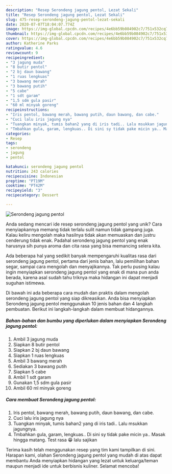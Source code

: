 ```yaml
---
description: "Resep Serondeng jagung pentol, Lezat Sekali"
title: "Resep Serondeng jagung pentol, Lezat Sekali"
slug: 475-resep-serondeng-jagung-pentol-lezat-sekali
date: 2020-07-07T18:04:07.774Z
image: https://img-global.cpcdn.com/recipes/4e6bb59b084902c7/751x532cq70/serondeng-jagung-pentol-foto-resep-utama.jpg
thumbnail: https://img-global.cpcdn.com/recipes/4e6bb59b084902c7/751x532cq70/serondeng-jagung-pentol-foto-resep-utama.jpg
cover: https://img-global.cpcdn.com/recipes/4e6bb59b084902c7/751x532cq70/serondeng-jagung-pentol-foto-resep-utama.jpg
author: Katherine Parks
ratingvalue: 4.6
reviewcount: 9
recipeingredient:
- "3 jagung muda"
- "8 butir pentol"
- "2 bj daun bawang"
- "1 ruas lengkuas"
- "3 bawang merah"
- "3 bawang putih"
- "5 cabe"
- "1 sdt garam"
- "1,5 sdm gula pasir"
- "60 ml minyak goreng"
recipeinstructions:
- "Iris pentol, bawang merah, bawang putih, daun bawang, dan cabe."
- "Cuci lalu iris jagung nya"
- "Tuangkan minyak, tumis bahan2 yang di iris tadi.. Lalu msukkan jagungnya."
- "Tmbahkan gula, garam, lengkuas.. Di sini sy tidak pake micin ya.. Masak hingga matang. Test rasa 😁 lalu sajikan"
categories:
- Resep
tags:
- serondeng
- jagung
- pentol

katakunci: serondeng jagung pentol 
nutrition: 243 calories
recipecuisine: Indonesian
preptime: "PT19M"
cooktime: "PT42M"
recipeyield: "3"
recipecategory: Dessert

---
```



![Serondeng jagung pentol](https://img-global.cpcdn.com/recipes/4e6bb59b084902c7/751x532cq70/serondeng-jagung-pentol-foto-resep-utama.jpg)

Anda sedang mencari ide resep serondeng jagung pentol yang unik? Cara menyiapkannya memang tidak terlalu sulit namun tidak gampang juga. Kalau keliru mengolah maka hasilnya tidak akan memuaskan dan justru cenderung tidak enak. Padahal serondeng jagung pentol yang enak harusnya sih punya aroma dan cita rasa yang bisa memancing selera kita.

Ada beberapa hal yang sedikit banyak mempengaruhi kualitas rasa dari serondeng jagung pentol, pertama dari jenis bahan, lalu pemilihan bahan segar, sampai cara mengolah dan menyajikannya. Tak perlu pusing kalau ingin menyiapkan serondeng jagung pentol yang enak di mana pun anda berada, karena asal sudah tahu triknya maka hidangan ini dapat menjadi suguhan istimewa.




Di bawah ini ada beberapa cara mudah dan praktis dalam mengolah serondeng jagung pentol yang siap dikreasikan. Anda bisa menyiapkan Serondeng jagung pentol menggunakan 10 jenis bahan dan 4 langkah pembuatan. Berikut ini langkah-langkah dalam membuat hidangannya.

<!--inarticleads1-->

##### Bahan-bahan dan bumbu yang diperlukan dalam menyiapkan Serondeng jagung pentol:

1. Ambil 3 jagung muda
1. Siapkan 8 butir pentol
1. Siapkan 2 bj daun bawang
1. Siapkan 1 ruas lengkuas
1. Ambil 3 bawang merah
1. Sediakan 3 bawang putih
1. Siapkan 5 cabe
1. Ambil 1 sdt garam
1. Gunakan 1,5 sdm gula pasir
1. Ambil 60 ml minyak goreng




<!--inarticleads2-->

##### Cara membuat Serondeng jagung pentol:

1. Iris pentol, bawang merah, bawang putih, daun bawang, dan cabe.
1. Cuci lalu iris jagung nya
1. Tuangkan minyak, tumis bahan2 yang di iris tadi.. Lalu msukkan jagungnya.
1. Tmbahkan gula, garam, lengkuas.. Di sini sy tidak pake micin ya.. Masak hingga matang. Test rasa 😁 lalu sajikan




Terima kasih telah menggunakan resep yang tim kami tampilkan di sini. Harapan kami, olahan Serondeng jagung pentol yang mudah di atas dapat membantu Anda menyiapkan hidangan yang lezat untuk keluarga/teman maupun menjadi ide untuk berbisnis kuliner. Selamat mencoba!
